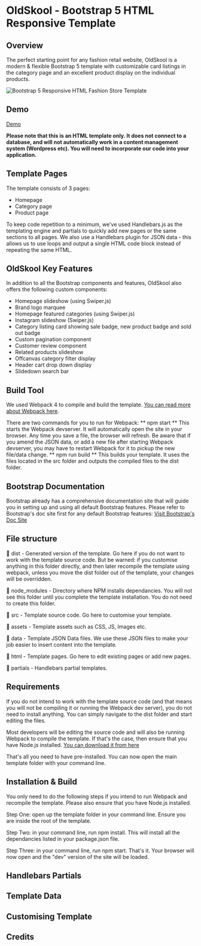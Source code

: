 # OldSkool - Bootstrap 5 HTML Responsive Template

## Overview
The perfect starting point for any fashion retail website, OldSkool is a modern & flexible Bootstrap 5 template with customizable card listings in the category page and an excellent product display on the individual products.

![Bootstrap 5 Responsive HTML Fashion Store Template](https://pixelrocket-public-assets.s3.eu-west-2.amazonaws.com/github-assets/oldskool-html/homepage-medium.jpg "OldSkool | Responsive Bootstrap 5 Ecommerce Template")

## Demo
[Demo](http://example.com/)

**Please note that this is an HTML template only. It does not connect to a database, and will not automatically work in a content management system (Wordpress etc). You will need to incorporate our code into your application.**

## Template Pages
The template consists of 3 pages:

* Homepage
* Category page
* Product page

To keep code repetition to a minimum, we've used Handlebars.js as the templating engine and partials to quickly add new pages or the same sections to all pages. We also use a Handlebars plugin for JSON data - this allows us to use loops and output a single HTML code block instead of repeating the same HTML.


## OldSkool Key Features
In addition to all the Bootstrap components and features, OldSkool also offers the following custom components:

* Homepage slideshow (using Swiper.js)
* Brand logo marquee 
* Homepage featured categories (using Swiper.js)
* Instagram slideshow (Swiper.js)
* Category listing card showing sale badge, new product badge and sold out badge
* Custom pagination component
* Customer review component
* Related products slideshow
* Offcanvas category filter display
* Header cart drop down display
* Slidedown search bar


## Build Tool
We used Webpack 4 to compile and build the template. [You can read more about Webpack here](https://webpack.js.org/).

There are two commands for you to run for Webpack:
** npm start ** This starts the Webpack devserver. It will automatically open the site in your browser. Any time you save a file, the browser will refresh. Be aware that if you amend the JSON data, or add a new file after starting Webpack devserver, you may have to restart Webpack for it to pickup the new file/data change.
** npm run build ** This builds your template. It uses the files located in the src folder and outputs the compiled files to the dist folder.

## Bootstrap Documentation
Bootstrap already has a comprehensive documentation site that will guide you in setting up and using all default Bootstrap features. Please refer to Bootstrap's doc site first for any default Bootstrap features: [Visit Bootstrap's Doc Site](https://getbootstrap.com/docs/5.0/getting-started/introduction/)


## File structure
📁 dist - Generated version of the template. Go here if you do not want to work with the template source code. But be warned: if you customise anything in this folder directly, and then later recompile the template using webpack, unless you move the dist folder out of the template, your changes will be overridden.

📁 node_modules - Directory where NPM installs dependancies. You will not see this folder until you complete the template installation. You do not need to create this folder.

📁 src - Template source code. Go here to customise your template.

📁 assets - Template assets such as CSS, JS, Images etc.

📁 data - Template JSON Data files. We use these JSON files to make your job easier to insert content into the template. 

📁 html - Template pages. Go here to edit existing pages or add new pages.

📁 partials - Handlebars partial templates. 


## Requirements
If you do not intend to work with the template source code (and that means you will not be compiling it or running the Webpack dev server), you do not need to install anything. You can simply navigate to the dist folder and start editing the files.

Most developers will be editing the source code and will also be running Webpack to compile the template. If that's the case, then ensure that you have Node.js installed. [You can download it from here](https://nodejs.org/en/download/)

That's all you need to have pre-installed. You can now open the main template folder with your command line.

## Installation & Build
You only need to do the following steps if you intend to run Webpack and recompile the template. Please also ensure that you have Node.js installed.

Step One: open up the template folder in your command line. Ensure you are inside the root of the template.

Step Two: in your command line, run npm install. This will install all the dependancies listed in your package.json file.

Step Three: in your command line, run npm start. That's it. Your browser will now open and the "dev" version of the site will be loaded.

## Handlebars Partials

## Template Data

## Customising Template

## Credits
